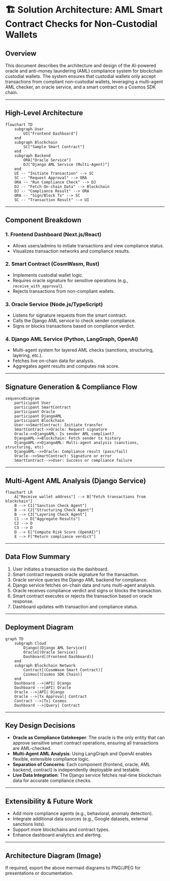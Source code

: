 # 🏗️ Solution Architecture: AML Smart Contract Checks for Non-Custodial Wallets

## Overview

This document describes the architecture and design of the AI-powered oracle and anti-money laundering (AML) compliance system for blockchain custodial wallets. The system ensures that custodial wallets only accept transactions from compliant non-custodial wallets, leveraging a multi-agent AML checker, an oracle service, and a smart contract on a Cosmos SDK chain.

---

## High-Level Architecture

```mermaid
flowchart TD
    subgraph User
        UI["Frontend Dashboard"]
    end
    subgraph Blockchain
        SC["Sample Smart Contract"]
    end
    subgraph Backend
        ORA["Oracle Service"]
        DJ["Django AML Service (Multi-Agent)"]
    end
    UI -- "Initiate Transaction" --> SC
    SC -- "Request Approval" --> ORA
    ORA -- "Run Compliance Check" --> DJ
    DJ -- "Fetch On-chain Data" --> Blockchain
    DJ -- "Compliance Result" --> ORA
    ORA -- "Sign/Block Tx" --> SC
    SC -- "Transaction Result" --> UI
```

---

## Component Breakdown

### 1. Frontend Dashboard (Next.js/React)

- Allows users/admins to initiate transactions and view compliance status.
- Visualizes transaction networks and compliance results.

### 2. Smart Contract (CosmWasm, Rust)

- Implements custodial wallet logic.
- Requires oracle signature for sensitive operations (e.g., `receive_with_approval`).
- Rejects transactions from non-compliant wallets.

### 3. Oracle Service (Node.js/TypeScript)

- Listens for signature requests from the smart contract.
- Calls the Django AML service to check sender compliance.
- Signs or blocks transactions based on compliance verdict.

### 4. Django AML Service (Python, LangGraph, OpenAI)

- Multi-agent system for layered AML checks (sanctions, structuring, layering, etc.).
- Fetches live on-chain data for analysis.
- Aggregates agent results and computes risk score.

---

## Signature Generation & Compliance Flow

```mermaid
sequenceDiagram
    participant User
    participant SmartContract
    participant Oracle
    participant DjangoAML
    participant Blockchain
    User->>SmartContract: Initiate transfer
    SmartContract->>Oracle: Request signature
    Oracle->>DjangoAML: Is sender AML compliant?
    DjangoAML->>Blockchain: Fetch sender tx history
    DjangoAML->>DjangoAML: Multi-agent analysis (sanctions, structuring, etc)
    DjangoAML-->>Oracle: Compliance result (pass/fail)
    Oracle-->>SmartContract: Signature or error
    SmartContract-->>User: Success or compliance failure
```

---

## Multi-Agent AML Analysis (Django Service)

```mermaid
flowchart LR
    A["Receive wallet address"] --> B["Fetch transactions from blockchain"]
    B --> C1["Sanction Check Agent"]
    B --> C2["Structuring Check Agent"]
    B --> C3["Layering Check Agent"]
    C1 --> D["Aggregate Results"]
    C2 --> D
    C3 --> D
    D --> E["Compute Risk Score (OpenAI)"]
    E --> F["Return compliance verdict"]
```

---

## Data Flow Summary

1. User initiates a transaction via the dashboard.
2. Smart contract requests oracle signature for the transaction.
3. Oracle service queries the Django AML backend for compliance.
4. Django service fetches on-chain data and runs multi-agent analysis.
5. Oracle receives compliance verdict and signs or blocks the transaction.
6. Smart contract executes or rejects the transaction based on oracle response.
7. Dashboard updates with transaction and compliance status.

---

## Deployment Diagram

```mermaid
graph TD
    subgraph Cloud
        Django[(Django AML Service)]
        Oracle[(Oracle Service)]
        Dashboard[(Frontend Dashboard)]
    end
    subgraph Blockchain Network
        Contract[(CosmWasm Smart Contract)]
        Cosmos[(Cosmos SDK Chain)]
    end
    Dashboard -->|API| Django
    Dashboard -->|API| Oracle
    Oracle -->|API| Django
    Oracle -->|Tx Approval| Contract
    Contract -->|Tx| Cosmos
    Dashboard -->|Query| Contract
```

---

## Key Design Decisions

- **Oracle as Compliance Gatekeeper**: The oracle is the only entity that can approve sensitive smart contract operations, ensuring all transactions are AML-checked.
- **Multi-Agent AML Analysis**: Using LangGraph and OpenAI enables flexible, extensible compliance logic.
- **Separation of Concerns**: Each component (frontend, oracle, AML backend, contract) is independently deployable and testable.
- **Live Data Integration**: The Django service fetches real-time blockchain data for accurate compliance checks.

---

## Extensibility & Future Work

- Add more compliance agents (e.g., behavioral, anomaly detection).
- Integrate additional data sources (e.g., Google datasets, external sanctions lists).
- Support more blockchains and contract types.
- Enhance dashboard analytics and alerting.

---

## Architecture Diagram (Image)

If required, export the above mermaid diagrams to PNG/JPEG for presentations or documentation.
